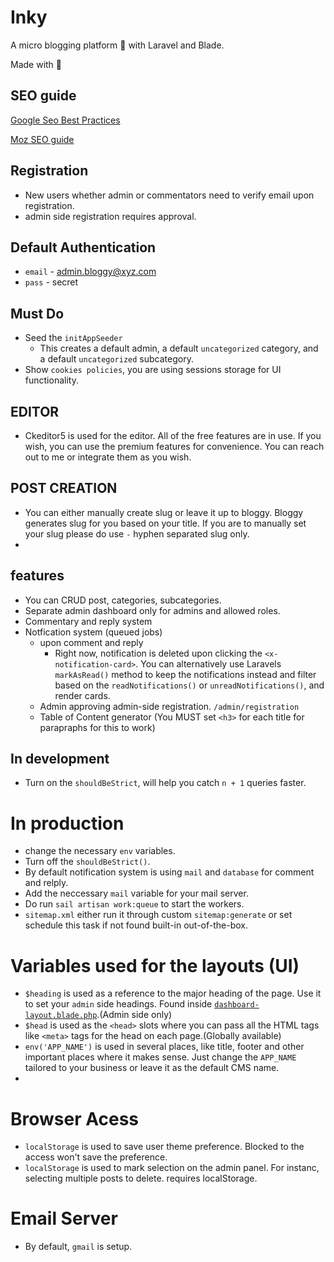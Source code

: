 # Inky

A micro blogging platform 💫 with Laravel and Blade.

Made with 💚

## SEO guide

[Google Seo Best Practices](https://developers.google.com/search/docs/appearance/publication-dates?hl=en)

[Moz SEO guide](https://moz.com/beginners-guide-to-seo)

## Registration

-   New users whether admin or commentators need to verify email upon registration.
-   admin side registration requires approval.

## Default Authentication

-   `email` - admin.bloggy@xyz.com
-   `pass` - secret

## Must Do

-   Seed the `initAppSeeder`
    -   This creates a default admin, a default `uncategorized` category, and a default `uncategorized` subcategory.
-   Show `cookies policies`, you are using sessions storage for UI functionality.

## EDITOR

-   Ckeditor5 is used for the editor. All of the free features are in use. If you wish, you can use the premium features for convenience. You can reach out to me or integrate them as you wish.

## POST CREATION

-   You can either manually create slug or leave it up to bloggy. Bloggy generates slug for you based on your title. If you are to manually set your slug please do use `-` hyphen separated slug only.
-

## features

-   You can CRUD post, categories, subcategories.
-   Separate admin dashboard only for admins and allowed roles.
-   Commentary and reply system
-   Notfication system (queued jobs)
    -   upon comment and reply
        -   Right now, notification is deleted upon clicking the `<x-notification-card>`. You can alternatively use Laravels `markAsRead()` method to keep the notifications instead and filter based on the `readNotifications()` or `unreadNotifications()`, and render cards.
    -   Admin approving admin-side registration. `/admin/registration`
    -   Table of Content generator (You MUST set `<h3>` for each title for parapraphs for this to work)

## In development

-   Turn on the `shouldBeStrict`, will help you catch `n + 1` queries faster.

# In production

-   change the necessary `env` variables.
-   Turn off the `shouldBeStrict()`.
-   By default notification system is using `mail` and `database` for comment and relply.
-   Add the neccessary `mail` variable for your mail server.
-   Do run `sail artisan work:queue` to start the workers.
-   `sitemap.xml` either run it through custom `sitemap:generate` or set schedule this task if not found built-in out-of-the-box.

# Variables used for the layouts (UI)

-   `$heading` is used as a reference to the major heading of the page. Use it to set your `admin` side headings. Found inside [`dashboard-layout.blade.php`](resources/views/components/dashboard/dashboard-layout.blade.php).(Admin side only)
-   `$head` is used as the `<head>` slots where you can pass all the HTML tags like `<meta>` tags for the head on each page.(Globally available)
-   `env('APP_NAME')` is used in several places, like title, footer and other important places where it makes sense. Just change the `APP_NAME` tailored to your business or leave it as the default CMS name.
-

# Browser Acess

-   `localStorage` is used to save user theme preference. Blocked to the access won't save the preference.
-   `localStorage` is used to mark selection on the admin panel. For instanc, selecting multiple posts to delete. requires localStorage.

# Email Server

-   By default, `gmail` is setup.

